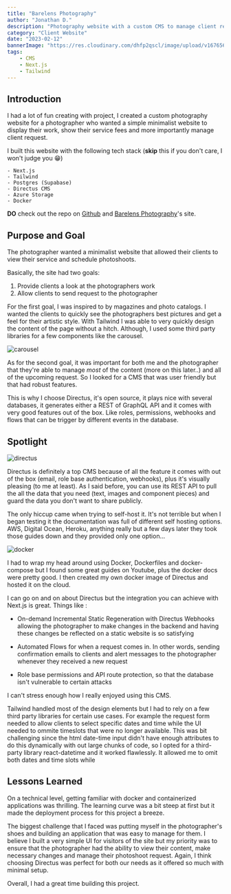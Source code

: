 ```yaml
---
title: "Barelens Photography"
author: "Jonathan D."
description: "Photography website with a custom CMS to manage client request"
category: "Client Website"
date: "2023-02-12"
bannerImage: "https://res.cloudinary.com/dhfp2qscl/image/upload/v1676564609/portfolio/barelens_banner_t66qp8.jpg"
tags:
    - CMS
    - Next.js
    - Tailwind 
---
```


## Introduction

I had a lot of fun creating with project, I created a custom photography website for a photographer who wanted a simple minimalist website to display their work, show their service fees and more importantly manage client request. 

I built this website with the following tech stack (**skip** this if you don't care, I won't judge you 😁)

    - Next.js 
    - Tailwind
    - Postgres (Supabase)
    - Directus CMS
    - Azure Storage
    - Docker 

**DO** check out the repo on [Github](https://github.com/Jdure/Barelens) and [Barelens Photography](https://barelens.vercel.app/)'s site.

## Purpose and Goal

The photographer wanted a minimalist website that allowed their clients to view their service and schedule photoshoots. 

Basically, the site had two goals:

1. Provide clients a look at the photographers work
2. Allow clients to send request to the photographer

For the first goal, I was inspired to by magazines and photo catalogs. I wanted the clients to quickly see the photographers best pictures and get a feel for their artistic style. With Tailwind I was able to very quickly design the content of the page without a hitch. Although, I used some third party libraries for a few components like the carousel. 

![carousel](https://res.cloudinary.com/dhfp2qscl/image/upload/v1676564609/portfolio/barelens_banner_t66qp8.jpg)

As for the second goal, it was important for both me and the photographer that they're able to manage *most* of the content (more on this later..) and all of the upcoming request. So I looked for a CMS that was user friendly but that had robust features. 

This is why I choose Directus, it's open source, it plays nice with several databases, it generates either a REST of GraphQL API and it comes with very good features out of the box. Like roles, permissions, webhooks and flows that can be trigger by different events in the database.  

## Spotlight

![directus](https://res.cloudinary.com/dhfp2qscl/image/upload/v1676565443/portfolio/directus_zo64c5.jpg)

Directus is definitely a top CMS because of all the feature it comes with out of the box (email, role base authentication, webhooks), plus it's visually pleasing (to me at least). As I said before, you can use its REST API to pull the all the data that you need (text, images and component pieces) and guard the data you don't want to share publicly. 

The only hiccup came when trying to self-host it. It's not terrible but when I began testing it the documentation was full of different self hosting options. AWS, Digital Ocean, Heroku, anything really but a few days later they took those guides down and they provided only one option...

![docker](https://www.docker.com/wp-content/uploads/2022/03/horizontal-logo-monochromatic-white.png)

I had to wrap my head around using Docker, Dockerfiles and docker-compose but I found some great guides on Youtube, plus the docker docs were pretty good. I then created my own docker image of Directus and hosted it on the cloud. 

I can go on and on about Directus but the integration you can achieve with Next.js is great. Things like :

- On-demand Incremental Static Regeneration with Directus Webhooks allowing the photographer to make changes in the backend and having these changes be reflected on a static website is so satisfying

- Automated Flows for when a request comes in. In other words, sending confirmation emails to clients and alert messages to the photographer whenever they received a new request 

- Role base permissions and API route protection, so that the database isn't vulnerable to certain attacks 

I can't stress enough how I really enjoyed using this CMS. 

Tailwind handled most of the design elements but I had to rely on a few third party libraries for certain use cases. For example the request form needed to allow clients to select specific dates and time while the UI needed to ommite timeslots that were no longer available. This was bit challenging since the html date-time input didn't have enough attributes to do this dynamically with out large chunks of code, so I opted for a third-party library react-datetime and it worked flawlessly. It allowed me to omit both dates and time slots while  

## Lessons Learned

On a technical level, getting familiar with docker and containerized applications was thrilling. The learning curve was a bit steep at first but it made the deployment process for this project a breeze. 

The biggest challenge that I faced was putting myself in the photographer's shoes and building an application that was easy to manage for them. I believe I built a very simple UI for visitors of the site but my priority was to ensure that the photographer had the ability to view their content, make necessary changes and manage their photoshoot request. Again, I think choosing Directus was perfect for both our needs as it offered so much with minimal setup. 

Overall, I had a great time building this project.
